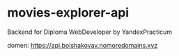 # movies-explorer-api
Backend for Diploma WebDeveloper by YandexPracticum

domen: https://api.bolshakovav.nomoredomains.xyz
